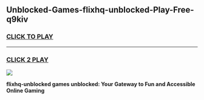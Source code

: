 
## Unblocked-Games-flixhq-unblocked-Play-Free-q9kiv
<h3>
<a href="https://premium76.site?title=flixhq-unblocked&ref=10A">CLICK TO PLAY</a></h3>
<hr>

<h3>
<a href="https://premium76.site?title=flixhq-unblocked&ref=10A">CLICK 2 PLAY</a>
  
</h3>

<a href="https://premium76.site?title=flixhq-unblocked&ref=10A"><img src="https://clearcache.store/games.png"></a>


**flixhq-unblocked games unblocked: Your Gateway to Fun and Accessible Online Gaming**
